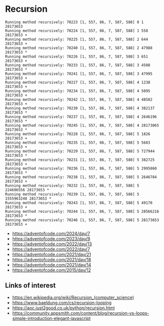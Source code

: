 # Recursion

```
Running method recursively: 70223 [1, 557, 86, 7, 587, 588] 0 1 28173653
Running method recursively: 70224 [1, 557, 86, 7, 587, 588] 1 558 28173653 +
Running method recursively: 70225 [1, 557, 86, 7, 587, 588] 2 644 28173653 +
Running method recursively: 70240 [1, 557, 86, 7, 587, 588] 2 47988 28173653 *
Running method recursively: 70226 [1, 557, 86, 7, 587, 588] 3 651 28173653 +
Running method recursively: 70233 [1, 557, 86, 7, 587, 588] 3 4508 28173653 *
Running method recursively: 70241 [1, 557, 86, 7, 587, 588] 3 47995 28173653 +
Running method recursively: 70227 [1, 557, 86, 7, 587, 588] 4 1238 28173653 +
Running method recursively: 70234 [1, 557, 86, 7, 587, 588] 4 5095 28173653 +
Running method recursively: 70242 [1, 557, 86, 7, 587, 588] 4 48582 28173653 +
Running method recursively: 70230 [1, 557, 86, 7, 587, 588] 4 382137 28173653 *
Running method recursively: 70237 [1, 557, 86, 7, 587, 588] 4 2646196 28173653 *
Running method recursively: 70245 [1, 557, 86, 7, 587, 588] 4 28173065 28173653 *
Running method recursively: 70228 [1, 557, 86, 7, 587, 588] 5 1826 28173653 +
Running method recursively: 70235 [1, 557, 86, 7, 587, 588] 5 5683 28173653 +
Running method recursively: 70229 [1, 557, 86, 7, 587, 588] 5 727944 28173653 *
Running method recursively: 70231 [1, 557, 86, 7, 587, 588] 5 382725 28173653 +
Running method recursively: 70236 [1, 557, 86, 7, 587, 588] 5 2995860 28173653 *
Running method recursively: 70238 [1, 557, 86, 7, 587, 588] 5 2646784 28173653 +
Running method recursively: 70232 [1, 557, 86, 7, 587, 588] 5 224696556 28173653 *
Running method recursively: 70239 [1, 557, 86, 7, 587, 588] 5 1555963248 28173653 *
Running method recursively: 70243 [1, 557, 86, 7, 587, 588] 5 49170 28173653 +
Running method recursively: 70244 [1, 557, 86, 7, 587, 588] 5 28566216 28173653 *
Running method recursively: 70246 [1, 557, 86, 7, 587, 588] 5 28173653 28173653 +
```

- https://adventofcode.com/2024/day/7
- https://adventofcode.com/2023/day/9
- https://adventofcode.com/2022/day/13
- https://adventofcode.com/2022/day/7
- https://adventofcode.com/2021/day/21
- https://adventofcode.com/2021/day/18
- https://adventofcode.com/2021/day/14
- https://adventofcode.com/2015/day/12

## Links of interest

- https://en.wikipedia.org/wiki/Recursion_(computer_science)
- https://www.baeldung.com/cs/recursion-looping
- https://aoc.just2good.co.uk/python/recursion.html
- https://community.appsmith.com/content/blog/recursion-vs-loops-simple-introduction-elegant-javascript

